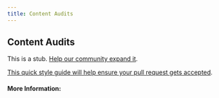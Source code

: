 ```yaml
---
title: Content Audits
---
```


## Content Audits

This is a stub. [Help our community expand it](https://github.com/freeCodeCamp/guide-articles/tree/master/articles/User-Experience-Design/Content-Audits/index.md).

[This quick style guide will help ensure your pull request gets accepted](https://github.com/freeCodeCamp/guide-articles/blob/master/README.md).

<!-- The article goes here, in GitHub-flavored Markdown. Feel free to add YouTube videos, images, and CodePen/JSBin embeds  -->

#### More Information:
<!-- Please add any articles you think might be helpful to read before writing the article -->


